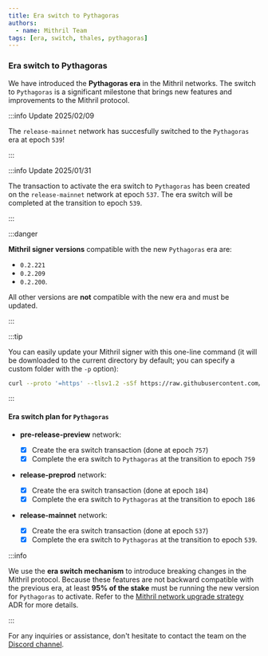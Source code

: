 ```yaml
---
title: Era switch to Pythagoras
authors:
  - name: Mithril Team
tags: [era, switch, thales, pythagoras]
---
```


### Era switch to Pythagoras

We have introduced the **Pythagoras era** in the Mithril networks. The switch to `Pythagoras` is a significant milestone that brings new features and improvements to the Mithril protocol.

:::info Update 2025/02/09

The `release-mainnet` network has succesfully switched to the `Pythagoras` era at epoch `539`!

:::

:::info Update 2025/01/31

The transaction to activate the era switch to `Pythagoras` has been created on the `release-mainnet` network at epoch `537`.
The era switch will be completed at the transition to epoch `539`.

:::

:::danger

**Mithril signer versions** compatible with the new `Pythagoras` era are:

- `0.2.221`
- `0.2.209`
- `0.2.200`.

All other versions are **not** compatible with the new era and must be updated.

:::

:::tip

You can easily update your Mithril signer with this one-line command (it will be downloaded to the current directory by default; you can specify a custom folder with the `-p` option):

```bash
curl --proto '=https' --tlsv1.2 -sSf https://raw.githubusercontent.com/input-output-hk/mithril/refs/heads/main/mithril-install.sh | sh -s -- -c mithril-signer -d latest -p $(pwd)
```

:::

#### Era switch plan for `Pythagoras`

- **pre-release-preview** network:

  - [x] Create the era switch transaction (done at epoch `757`)
  - [x] Complete the era switch to `Pythagoras` at the transition to epoch `759`

- **release-preprod** network:

  - [x] Create the era switch transaction (done at epoch `184`)
  - [x] Complete the era switch to `Pythagoras` at the transition to epoch `186`

- **release-mainnet** network:
  - [x] Create the era switch transaction (done at epoch `537`)
  - [x] Complete the era switch to `Pythagoras` at the transition to epoch `539`.

:::info

We use the **era switch mechanism** to introduce breaking changes in the Mithril protocol. Because these features are not backward compatible with the previous era, at least **95% of the stake** must be running the new version for `Pythagoras` to activate. Refer to the [Mithril network upgrade strategy](https://mithril.network/doc/adr/4) ADR for more details.

:::

For any inquiries or assistance, don't hesitate to contact the team on the [Discord channel](https://discord.gg/5kaErDKDRq).
